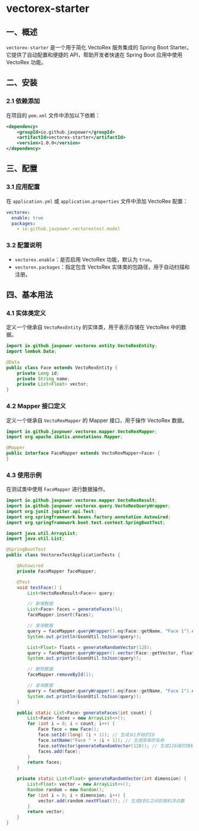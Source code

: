# vectorex-starter

## 一、概述

`vectorex-starter` 是一个用于简化 VectoRex 服务集成的 Spring Boot Starter。它提供了自动配置和便捷的 API，帮助开发者快速在 Spring Boot 应用中使用 VectoRex 功能。

## 二、安装

### 2.1 依赖添加

在项目的 `pom.xml` 文件中添加以下依赖：

```xml
<dependency>
    <groupId>io.github.javpower</groupId>
    <artifactId>vectorex-starter</artifactId>
    <version>1.0.0</version>
</dependency>
```

## 三、配置

### 3.1 应用配置

在 `application.yml` 或 `application.properties` 文件中添加 VectoRex 配置：

```yaml
vectorex:
  enable: true
  packages:
    - io.github.javpower.vectorextest.model
```

### 3.2 配置说明

- `vectorex.enable`：是否启用 VectoRex 功能，默认为 `true`。
- `vectorex.packages`：指定包含 VectoRex 实体类的包路径，用于自动扫描和注册。

## 四、基本用法

### 4.1 实体类定义

定义一个继承自 `VectoRexEntity` 的实体类，用于表示存储在 VectoRex 中的数据。

```java
import io.github.javpower.vectorex.entity.VectoRexEntity;
import lombok.Data;

@Data
public class Face extends VectoRexEntity {
    private Long id;
    private String name;
    private List<Float> vector;
}
```

### 4.2 Mapper 接口定义

定义一个继承自 `VectoRexMapper` 的 Mapper 接口，用于操作 VectoRex 数据。

```java
import io.github.javpower.vectorex.mapper.VectoRexMapper;
import org.apache.ibatis.annotations.Mapper;

@Mapper
public interface FaceMapper extends VectoRexMapper<Face> {
}
```

### 4.3 使用示例

在测试类中使用 `FaceMapper` 进行数据操作。

```java
import io.github.javpower.vectorex.mapper.VectoRexResult;
import io.github.javpower.vectorex.query.VectoRexQueryWrapper;
import org.junit.jupiter.api.Test;
import org.springframework.beans.factory.annotation.Autowired;
import org.springframework.boot.test.context.SpringBootTest;

import java.util.ArrayList;
import java.util.List;

@SpringBootTest
public class VectorexTestApplicationTests {

    @Autowired
    private FaceMapper faceMapper;

    @Test
    void testFace() {
        List<VectoRexResult<Face>> query;

        // 新增数据
        List<Face> faces = generateFaces(5);
        faceMapper.insert(faces);

        // 查询数据
        query = faceMapper.queryWrapper().eq(Face::getName, "Face 1").query();
        System.out.println(GsonUtil.toJson(query));

        List<Float> floats = generateRandomVector(128);
        query = faceMapper.queryWrapper().vector(Face::getVector, floats).query();
        System.out.println(GsonUtil.toJson(query));

        // 删除数据
        faceMapper.removeById(1);

        // 查询数据
        query = faceMapper.queryWrapper().eq(Face::getName, "Face 1").query();
        System.out.println(GsonUtil.toJson(query));
    }

    public static List<Face> generateFaces(int count) {
        List<Face> faces = new ArrayList<>();
        for (int i = 0; i < count; i++) {
            Face face = new Face();
            face.setId((long) (i + 1)); // 生成从1开始的ID
            face.setName("Face " + (i + 1)); // 生成简单的名称
            face.setVector(generateRandomVector(128)); // 生成128维的随机向量
            faces.add(face);
        }
        return faces;
    }

    private static List<Float> generateRandomVector(int dimension) {
        List<Float> vector = new ArrayList<>();
        Random random = new Random();
        for (int i = 0; i < dimension; i++) {
            vector.add(random.nextFloat()); // 生成0到1之间的随机浮点数
        }
        return vector;
    }
}
```